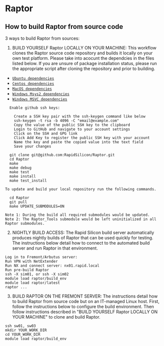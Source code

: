 # Raptor

## How to build Raptor from source code

3 ways to build Raptor from sources:

 1) BUILD YOURSELF Raptor LOCALLY ON YOUR MACHINE:
 This workflow clones the Raptor source code repository and builds it locally on your own test platform.  Please take into acocunt the dependcies in the files listed below.  If you are unsure of package installation status, please run the appropriate script after cloning the repository and prior to building.

 * [`Ubuntu dependencies`](.github/workflows/install_ubuntu_dependencies_build.sh)
 * [`Centos dependencies`](.github/workflows/install_centos_dependencies_build.sh)
 * [`MacOS dependencies`](.github/workflows/install_macos_dependencies_build.sh)
 * [`Windows Msys2 dependencies`](.github/workflows/main.yml)
 * [`Windows MSVC dependencies`](.github/workflows/main.yml)

```
  Enable github ssh keys:

    Create a SSH key pair with the ssh-keygen command like below
    ssh-keygen -t rsa -b 4096 -C "email@example.com"
    Copy the value of the public SSH key to the clipboard
    Login to GitHub and navigate to your account settings
    Click on the SSH and GPG link
    Click Add Key to register the public SSH key with your account
    Name the key and paste the copied value into the text field
    Save your changes

  git clone git@github.com:RapidSilicon/Raptor.git
  cd Raptor
  make
  make debug
  make test
  make install
  make test_install

To update and build your local repository run the following commands.

  cd Raptor
  git pull
  make UPDATE_SUBMODULES=ON

Note 1: During the build all required submodules would be updated. 
Note 2: The Raptor_Tools submodule would be left uninitialized in all Raptor submodules.
```
    
 2) NIGHTLY BUILD ACCESS:
 The Rapid Silicon build server automatically produces nightly builds of Raptor that can be used quickly for testing.  The instructions below detail how to connect to the automated build server and run Raptor in that environment.
```
Log in to Fremont/Arbutus server:
Run VPN with NetExtender
Run NX and connect server: nx01.rapid.local
Run pre-build Raptor 
ssh -X sim01, or ssh -X sim02
module load raptor/build_env
module load raptor/latest
raptor ...
```

 3) BUILD RAPTOR ON THE FREMONT SERVER:
 The instructions detail how to build Raptor from source code but on an IT-managed Linux host.  First, follow the instructions below to configure the build environment.  Then follow instructions described in "BUILD YOURSELF Raptor LOCALLY ON YOUR MACHINE" to clone and build Raptor.
```
ssh sw01, sw03
mkdir YOUR_WORK_DIR
cd YOUR_WORK_DIR
module load raptor/build_env
```
